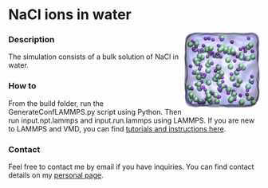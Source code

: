 # NaCl ions in water

<img align="right" width="30%" src="nacl_solution_transparent.jpg">

### Description

The simulation consists of a bulk solution of NaCl in water.

### How to

From the build folder, run the GenerateConfLAMMPS.py script using Python. Then run input.npt.lammps and input.run.lammps using LAMMPS. If you are new to LAMMPS and VMD, you can find [tutorials and instructions here](https://lammpstutorials.github.io/).

### Contact

Feel free to contact me by email if you have inquiries. You can find contact details on my [personal page](https://simongravelle.github.io/).
